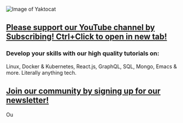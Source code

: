 ![Image of Yaktocat](https://octodex.github.com/images/yaktocat.png)

## [Please support our YouTube channel by Subscribing! Ctrl+Click to open in new tab!](https://www.youtube.com/channel/UCa0s8d-23qP7RmIMZ54x7Ug)

### Develop your skills with our high quality tutorials on:

Linux, Docker & Kubernetes, React.js, GraphQL, SQL, Mongo, Emacs & more. Literally anything tech.

## [Join our community by signing up for our newsletter!](https://truthseekers.io/latest-tutorials-signup/)

Ou
